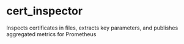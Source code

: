 # cert_inspector
Inspects certificates in files, extracts key parameters, and publishes aggregated metrics for Prometheus 
